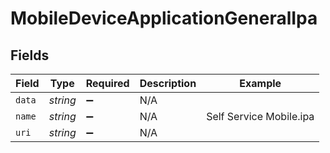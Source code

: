 # MobileDeviceApplicationGeneralIpa


## Fields

| Field                   | Type                    | Required                | Description             | Example                 |
| ----------------------- | ----------------------- | ----------------------- | ----------------------- | ----------------------- |
| `data`                  | *string*                | :heavy_minus_sign:      | N/A                     |                         |
| `name`                  | *string*                | :heavy_minus_sign:      | N/A                     | Self Service Mobile.ipa |
| `uri`                   | *string*                | :heavy_minus_sign:      | N/A                     |                         |